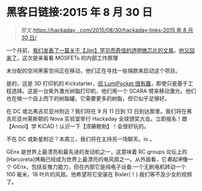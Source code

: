 # 黑客日链接:2015 年 8 月 30 日

> 原文:[https://hackaday . com/2015/08/30/hackaday-links-2015 年 8 月 30 日/](https://hackaday.com/2015/08/30/hackaday-links-august-30-2015/)

一个月前，[我们发表了一篇关于【Jim】罕见而奇怪的透明微芯片的文章](http://hackaday.com/2015/07/31/learning-from-transparent-microchips/)。[他又回来了](https://www.youtube.com/watch?v=F-D6xzllrno)，这次是来看看 MOSFETs 的内部工作原理

未分配的空间黑客空间正在移动，他们正在寻找一些捐款来启动这个项目。

是的，这是 3D 打印机的 Kickstarter，[但 LumiPocket 很有趣](https://www.kickstarter.com/projects/1508643250/lumipocket-lt-a-revolutionary-personal-fabricator)，即使只是基于工程选择。这是一台紫外激光树脂打印机，他们用一个 SCARA 臂来移动激光。他们也在做一个自上而下的树脂罐。它需要更多的树脂，但它似乎足够好。

在 DC 或北弗吉尼亚州附近？我们将在 9 月 11 日到 13 日到达那里。我们将在弗吉尼亚州莱斯顿的 Nova 实验室举行 Hackaday 全球颁奖大会。立即报名！跟【Anool】学 KiCAD！认识一下【须藤鲍勃】！会很好玩的。

不在 DC 或新星附近？本周三，我们将在主持另一场聊天。io 。

GEnx 是世界上最漂亮和最先进的发动机之一，这意味着 RC groups 论坛上的[Harcoreta]烤箱已经成为世界上最漂亮的电风扇之一。从外面看，它*看起来*像一个 GEnx，包括反推力能力，但在内部它是纯电子设备:一个无刷电机转动一个 100 毫米，18 叶片的风扇。他希望将它安装在 Bixler(！).我们等不及少女的视频了。